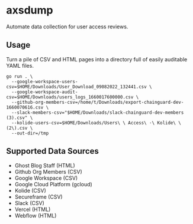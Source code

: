 # axsdump

Automate data collection for user access reviews.

## Usage

Turn a pile of CSV and HTML pages into a directory full of easily auditable YAML files.

```shell
go run . \
  --google-workspace-users-csv=$HOME/Downloads/User_Download_09082022_132441.csv \
  --google-workspace-audit-csv=$HOME/Downloads/users_logs_1660017600000.csv \
  --github-org-members-csv=/home/t/Downloads/export-chainguard-dev-1660070616.csv \
  --slack-members-csv="$HOME/Downloads/slack-chainguard-dev-members (3).csv" \
  --kolide-users-csv=$HOME/Downloads/Users\ \ Access\ ·\ Kolide\ \(2\).csv \
  --out-dir=/tmp
```

## Supported Data Sources

* Ghost Blog Staff (HTML)
* Github Org Members (CSV)
* Google Workspace (CSV)
* Google Cloud Platform (gcloud)
* Kolide (CSV)
* Secureframe (CSV)
* Slack (CSV)
* Vercel (HTML)
* Webflow (HTML)
